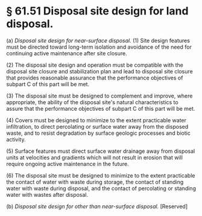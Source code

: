 # § 61.51   Disposal site design for land disposal.

(a) *Disposal site design for near-surface disposal.* (1) Site design features must be directed toward long-term isolation and avoidance of the need for continuing active maintenance after site closure.


(2) The disposal site design and operation must be compatible with the disposal site closure and stabilization plan and lead to disposal site closure that provides reasonable assurance that the performance objectives of subpart C of this part will be met.


(3) The disposal site must be designed to complement and improve, where appropriate, the ability of the disposal site's natural characteristics to assure that the performance objectives of subpart C of this part will be met.


(4) Covers must be designed to minimize to the extent practicable water infiltration, to direct percolating or surface water away from the disposed waste, and to resist degradation by surface geologic processes and biotic activity.


(5) Surface features must direct surface water drainage away from disposal units at velocities and gradients which will not result in erosion that will require ongoing active maintenance in the future.


(6) The disposal site must be designed to minimize to the extent practicable the contact of water with waste during storage, the contact of standing water with waste during disposal, and the contact of percolating or standing water with wastes after disposal.


(b) *Disposal site design for other than near-surface disposal.* [Reserved]




